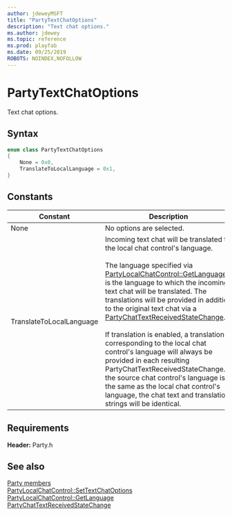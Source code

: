 ```yaml
---
author: jdeweyMSFT
title: "PartyTextChatOptions"
description: "Text chat options."
ms.author: jdewey
ms.topic: reference
ms.prod: playfab
ms.date: 09/25/2019
ROBOTS: NOINDEX,NOFOLLOW
---
```


# PartyTextChatOptions  

Text chat options.    

## Syntax  
  
```cpp
enum class PartyTextChatOptions    
{  
    None = 0x0,  
    TranslateToLocalLanguage = 0x1,  
}  
```  
  
## Constants  
  
| Constant | Description |
| --- | --- |
| None | No options are selected. |  
| TranslateToLocalLanguage | Incoming text chat will be translated to the local chat control's language.<br/><br/> The language specified via [PartyLocalChatControl::GetLanguage()](../classes/PartyLocalChatControl/methods/partylocalchatcontrol_getlanguage.md) is the language to which the incoming text chat will be translated. The translations will be provided in addition to the original text chat via a [PartyChatTextReceivedStateChange](../structs/partychattextreceivedstatechange.md). <br /><br /> If translation is enabled, a translation corresponding to the local chat control's language will always be provided in each resulting PartyChatTextReceivedStateChange. If the source chat control's language is the same as the local chat control's language, the chat text and translation strings will be identical. |  
  
  
## Requirements  
  
**Header:** Party.h
  
## See also  
[Party members](../party_members.md)  
[PartyLocalChatControl::SetTextChatOptions](../classes/PartyLocalChatControl/methods/partylocalchatcontrol_settextchatoptions.md)  
[PartyLocalChatControl::GetLanguage](../classes/PartyLocalChatControl/methods/partylocalchatcontrol_getlanguage.md)  
[PartyChatTextReceivedStateChange](../structs/partychattextreceivedstatechange.md)
  
  

